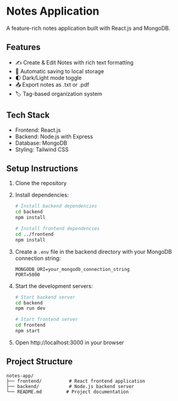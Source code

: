 # Notes Application

A feature-rich notes application built with React.js and MongoDB.

## Features

- ✍️ Create & Edit Notes with rich text formatting
- 💾 Automatic saving to local storage
- 🌓 Dark/Light mode toggle
- 📤 Export notes as .txt or .pdf
- 🏷️ Tag-based organization system

## Tech Stack

- Frontend: React.js
- Backend: Node.js with Express
- Database: MongoDB
- Styling: Tailwind CSS

## Setup Instructions

1. Clone the repository
2. Install dependencies:
   ```bash
   # Install backend dependencies
   cd backend
   npm install

   # Install frontend dependencies
   cd ../frontend
   npm install
   ```

3. Create a `.env` file in the backend directory with your MongoDB connection string:
   ```
   MONGODB_URI=your_mongodb_connection_string
   PORT=5000
   ```

4. Start the development servers:
   ```bash
   # Start backend server
   cd backend
   npm run dev

   # Start frontend server
   cd frontend
   npm start
   ```

5. Open http://localhost:3000 in your browser

## Project Structure

```
notes-app/
├── frontend/          # React frontend application
├── backend/           # Node.js backend server
└── README.md         # Project documentation
``` 